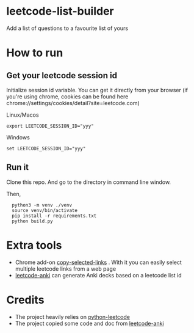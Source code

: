 # leetcode-list-builder

Add a list of questions to a favourite list of yours

# How to run

## Get your leetcode session id
Initialize session id variable. You can get it directly from your browser (if you're using chrome, cookies can be found here chrome://settings/cookies/detail?site=leetcode.com)

Linux/Macos
```
export LEETCODE_SESSION_ID="yyy"
```

Windows
```
set LEETCODE_SESSION_ID="yyy"
```

## Run it

Clone this repo. And go to the directory in command line window.

Then,
```
  python3 -m venv ./venv
  source venv/bin/activate
  pip install -r requirements.txt
  python build.py 
```

# Extra tools
* Chrome add-on [copy-selected-links](https://chrome.google.com/webstore/detail/copy-selected-links/kddpiojgkjnpmgiegglncafdpnigcbij?hl=en) . With it you can easily select multiple leetcode links from a web page
* [leetcode-anki](https://github.com/prius/leetcode-anki) can generate Anki decks based on a leetcode list id 


# Credits
* The project heavily relies on [python-leetcode](https://github.com/prius/python-leetcode)
* The project copied some code and doc from [leetcode-anki](https://github.com/prius/leetcode-anki)
